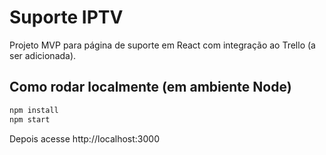 # Suporte IPTV

Projeto MVP para página de suporte em React com integração ao Trello (a ser adicionada).

## Como rodar localmente (em ambiente Node)

```bash
npm install
npm start
```

Depois acesse http://localhost:3000
